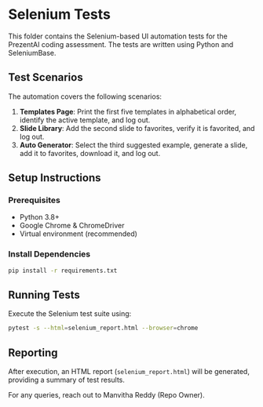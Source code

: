 # Selenium Tests

This folder contains the Selenium-based UI automation tests for the PrezentAI coding assessment. The tests are written using Python and SeleniumBase.

## Test Scenarios
The automation covers the following scenarios:
1. **Templates Page**: Print the first five templates in alphabetical order, identify the active template, and log out.
2. **Slide Library**: Add the second slide to favorites, verify it is favorited, and log out.
3. **Auto Generator**: Select the third suggested example, generate a slide, add it to favorites, download it, and log out.

## Setup Instructions

### Prerequisites
- Python 3.8+
- Google Chrome & ChromeDriver
- Virtual environment (recommended)

### Install Dependencies
```bash
pip install -r requirements.txt
```

## Running Tests
Execute the Selenium test suite using:
```bash
pytest -s --html=selenium_report.html --browser=chrome
```

## Reporting
After execution, an HTML report (`selenium_report.html`) will be generated, providing a summary of test results.

For any queries, reach out to Manvitha Reddy (Repo Owner).


